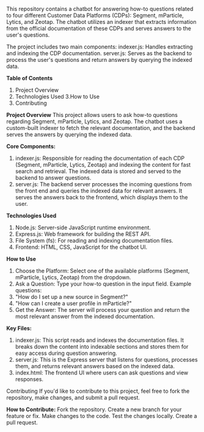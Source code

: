 This repository contains a chatbot for answering how-to questions related to four different Customer Data Platforms (CDPs): Segment, mParticle, Lytics, and Zeotap. The chatbot utilizes an indexer that extracts information from the official documentation of these CDPs and serves answers to the user's questions.

The project includes two main components:
indexer.js: Handles extracting and indexing the CDP documentation.
server.js: Serves as the backend to process the user's questions and return answers by querying the indexed data.

**Table of Contents**
1. Project Overview
2. Technologies Used
3.How to Use
4. Contributing
   
**Project Overview**
This project allows users to ask how-to questions regarding Segment, mParticle, Lytics, and Zeotap. The chatbot uses a custom-built indexer to fetch the relevant documentation, and the backend serves the answers by querying the indexed data.

**Core Components:**
1. indexer.js:
Responsible for reading the documentation of each CDP (Segment, mParticle, Lytics, Zeotap) and indexing the content for fast search and retrieval.
The indexed data is stored and served to the backend to answer questions.
2. server.js:
The backend server processes the incoming questions from the front end and queries the indexed data for relevant answers.
It serves the answers back to the frontend, which displays them to the user.

**Technologies Used**
1. Node.js: Server-side JavaScript runtime environment.
2. Express.js: Web framework for building the REST API.
3. File System (fs): For reading and indexing documentation files.
4. Frontend: HTML, CSS, JavaScript for the chatbot UI.

**How to Use**
1. Choose the Platform: Select one of the available platforms (Segment, mParticle, Lytics, Zeotap) from the dropdown.
2. Ask a Question: Type your how-to question in the input field. Example questions:
3. "How do I set up a new source in Segment?"
4. "How can I create a user profile in mParticle?"
5. Get the Answer: The server will process your question and return the most relevant answer from the indexed documentation.

**Key Files:**
1. indexer.js: This script reads and indexes the documentation files. It breaks down the content into indexable sections and stores them for easy access during question answering.
2. server.js: This is the Express server that listens for questions, processes them, and returns relevant answers based on the indexed data.
4. index.html: The frontend UI where users can ask questions and view responses.
   
Contributing
If you'd like to contribute to this project, feel free to fork the repository, make changes, and submit a pull request.

**How to Contribute:**
Fork the repository.
Create a new branch for your feature or fix.
Make changes to the code.
Test the changes locally.
Create a pull request.
